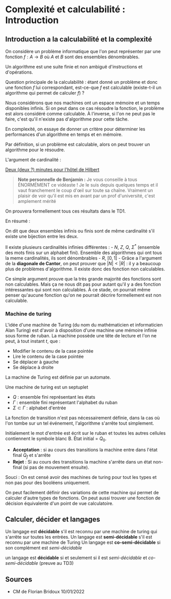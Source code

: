 # Complexité et calculabilité : Introduction

## Introduction a la calculabilité et la complexité

On considère un problème informatique que l'on peut représenter par une fonction $f : A \rightarrow B$ où $A$ et $B$ sont des ensembles dénombrables.

Un algorithme est une suite finie et non ambiguë d'instructions et d'opérations.

Question principale de la calculabilité : étant donné un problème et donc une fonction $f$ lui correspondant, est-ce-que $f$ est calculable (existe-t-il un algorithme qui permet de calculer $f$) ?

Nous considérons que nos machines ont un espace mémoire et un temps disponibles infinis. Si on peut dans ce cas résoudre la fonction, le problème est alors considéré comme calculable. À l'inverse, si l'on ne peut pas le faire, c'est qu'il n'existe pas d'algorithme pour cette tâche.

En complexité, on essaye de donner un critère pour déterminer les performances d'un algorithme en temps et en mémoire.

<!-- TODO : récupérer et ajouter des infos, -->

Par définition, si un problème est calculable, alors on peut trouver un algorithme pour le résoudre.

L'argument de cardinalité :

[Deux (deux ?) minutes pour l'hôtel de Hilbert](https://www.youtube.com/watch?v=N_cDA6tF-40)

> **Note personnelle de Benjamin :** Je vous conseille à tous ÉNORMÉMENT ce vidéaste ! Je le suis depuis quelques temps et il vaut franchement le coup d'œil sur toute sa chaîne. Vraiment un plaisir de voir qu'il est mis en avant par un prof d'université, c'est amplement mérité

On prouvera formellement tous ces résultats dans le TD1.

En résumé :

On dit que deux ensembles infinis ou finis sont de même cardinalité s'il existe une bijection entre les deux.

<!-- FIXME: Peu clair, réécrire -->

Il existe plusieurs cardinalités infinies différentes :
    - $N$, $Z$, $Q$, $\Sigma^*$ (ensemble des mots finis sur un alphabet fini). Ensemble des algorithmes qui ont tous la meme cardinalités, ils sont dénombrables
    - $R$, $[0, 1]$
    - Grâce a l'argument de la **diagonale de Cantor**, on peut prouver que $|N| \lt |R|$ : il y a beaucoup plus de problèmes d'algorithme. Il existe donc des fonction non calculables.

Ce simple argument prouve que la très grande majorité des fonctions sont non calculables. Mais ça ne nous dit pas pour autant qu'il y a des fonction intéressantes qui sont non calculables. À ce stade, on pourrait même penser qu'aucune fonction qu'on ne pourrait décrire formellement est non calculable.

### Machine de turing

L'idée d'une machine de Turing (du nom du mathématicien et informaticien Alan Turing) est d'avoir à disposition d'une machine une mémoire infinie sous forme de ruban. La machine possède une tête de lecture et l'on ne peut, à tout instant $t$, que :

- Modifier le contenu de la case pointée
- Lire le contenu de la case pointée
- Se déplacer à gauche
- Se déplace à droite

La machine de Turing est définie par un automate.

<!-- TODO : ajouter une image automate -->

Une machine de turing est un septuplet

<!-- TODO : Reprendre aussi cette partie -->

- $Q$ : ensemble fini représentant les états
- $\Gamma$ : ensemble fini représentant l'alphabet du ruban
- $\Sigma \subset \Gamma$ : alphabet d'entrée

La fonction de transition n'est pas nécessairement définie, dans la cas où l'on tombe sur un tel événement, l'algorithme s'arrête tout simplement.

Initialement le mot d'entrée est écrit sur le ruban et toutes les autres cellules contiennent le symbole blanc B. État initial = $Q_0$.

- **Acceptation** : si au cours des transitions la machine entre dans l'état final $Q_f$ et s'arrête
- **Rejet** : Si au cours des transitions la machine s'arrête dans un état non-final (si pas de mouvement ensuite).

Souci : On est censé avoir des machines de turing pour tout les types et non pas pour des booléens uniquement.

On peut facilement définir des variations de cette machine qui permet de calculer d'autre types de fonctions. On peut aussi trouver une fonction de décision équivalente d'un point de vue calculatoire.

## Calculer, décider et langages

Un langage est **décidable** s'il est reconnu par une machine de turing qui s'arrête sur toutes les entrées.
Un langage est **semi-décidable** s'il est reconnu par une machine de Turing
Un langage est **co-semi-décidable** si son complément est *semi-décidable*

un langage est **décidable** si et seulement si il est *semi-décidable* et *co-semi-décidable* (preuve au TD3)

## Sources

- CM de Florian Bridoux 10/01/2022
